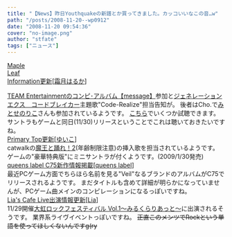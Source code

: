```yaml
---
title: "【News】昨日Youthquakeの新譜とか買ってきました。カッコいいなこの音…w"
path: "/posts/2008-11-20--wp0912"
date: "2008-11-20 09:54:36"
cover: "no-image.png"
author: "stfate"
tags: ["ニュース"]
---
```


<style type="text/css">
<!--
p {white-space: pre-wrap};
-->
</style>

<a class="topics" href="http://shimotsukin.com/" target="_blank">Maple Leaf Information更新</a><span class="junre">[<a href="http://shimotsukin.com/" target="_blank">霜月はるか</a>]</span>
<div class="news"><a href="http://www.team-e.co.jp/products/kdsd-00252.html" target="_blank">TEAM Entertainmentのコンピ･アルバム【message】</a>参加と<a href="http://www.exp-inc.jp/xth/" target="_blank">ジェネレーション エクス　コードブレイカー</a>主題歌"Code-Realize"担当告知が。
後者はCho.で<a href="http://www.snowblanc.net/" target="_blank">みとせのりこ</a>さんも参加されているようです。
<a href="http://www.exp-inc.jp/xth/cblineup/" target="_blank">こちら</a>でいくつか試聴できます。
サントラもゲームと同日(11/30)リリースということでこれは聴いておきたいですね。</div>
<a class="topics" href="http://www.edit.ne.jp/~shira/" target="_blank">Primary Top更新</a><span class="junre">[<a href="http://www.edit.ne.jp/~shira/" target="_blank">ゆいこ</a>]</span>
<div class="news">catwalkの<a href="http://catwalk.product.co.jp/products/RPG2/main2.html" target="_blank">魔王と踊れ！2</a>(年齢制限注意)の挿入歌を担当されているようです。
ゲームの"豪華特典版"にミニサントラが付くようです。(2009/1/30発売)</div>
<a class="topics" href="http://www.queenslabel.product.co.jp/" target="_blank">queens label C75新作情報掲載</a><span class="junre">[<a href="http://www.queenslabel.product.co.jp/" target="_blank">queens label</a>]</span>
<div class="news">最近PCゲーム方面でちらほら名前を見る"Veil"なるブランドのアルバムがC75でリリースされるようです。
まだタイトルも含めて詳細が明らかになっていませんが、PCゲーム曲メインのコンピレーションになるっぽいですね。</div>
<a class="topics" href="http://blog.lias-cafe.com/" target="_blank">Lia's Cafe Live出演情報更新</a><span class="junre">[<a href="http://www.lias-cafe.com/" target="_blank">Lia</a>]</span>
<div class="news">11/29開催<a href="http://www.milkrecord.jp/lariat_top.html" target="_blank">大虹ロックフェスティバル Vol.1～みるくらりあっと～</a>に出演されるそうです。
業界系ライヴイベントっぽいですね。
<del>正直このメンツでRockという単語を使ってほしくないんですg(ry</del></div>
